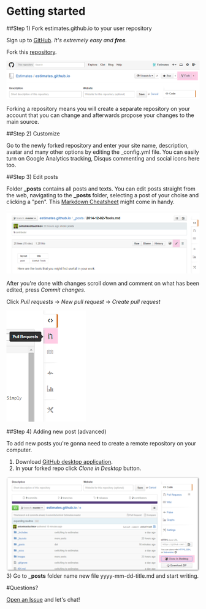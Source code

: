 Getting started
=======

##Step 1) Fork estimates.github.io to your user repository

Sign up to [GitHub](https://github.com/). _It's extremely easy and **free**._

Fork this [repository](https://github.com/Estimates/estimates.github.io).
  
![fork](/images/fork.png "fork")

Forking a repository means you will create a separate repository on your account that you can change and afterwards propose your changes to the main source.

##Step 2) Customize

Go to the newly forked repository and enter your site name, description, avatar and many other options by editing the _config.yml file. You can easily turn on Google Analytics tracking, Disqus commenting and social icons here too.

##Step 3) Edit posts

Folder **_posts** contains all posts and texts. You can edit posts straight from the web, navigating to the **_posts** folder, selecting a post of your choise and clicking a "pen". This [Markdown Cheatsheet](http://www.jekyllnow.com/Markdown-Style-Guide/) might come in handy.

![edit](/images/edit.png "edit")

After you're done with changes scroll down and comment on what has been edited, press *Commit changes*. 

Click *Pull requests* -> *New pull request* -> *Create pull request*
  
![pull](/images/pull.png "pull")

##Step 4) Adding new post (advanced)

To add new posts you're gonna need to create a remote repository on your computer.
1) Download [GitHub desktop application](https://windows.github.com/).
2) In your forked repo click *Clone in Desktop* button.
  
![clone](/images/clone.png "clone")
3) Go to **_posts** folder name new file yyyy-mm-dd-title.md and start writing.


#Questions?

[Open an Issue](https://github.com/Estimates/estimates.github.io/issues/new) and let's chat!
